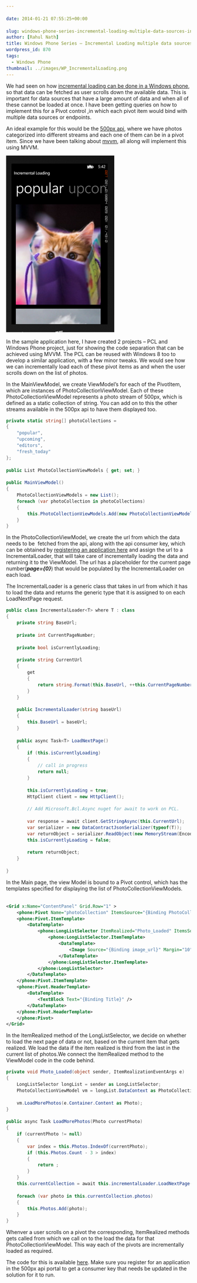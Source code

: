 ```yaml
---
  
date: 2014-01-21 07:55:25+00:00

slug: windows-phone-series-incremental-loading-multiple-data-sources-inside-a-pivot
author: [Rahul Nath]
title: Windows Phone Series – Incremental Loading multiple data sources inside a Pivot
wordpress_id: 870
tags:
  - Windows Phone
thumbnail: ../images/WP_IncrementalLoading.png
---
```


We had seen on how [incremental loading can be done in a Windows phone](http://rahulpnath.com/blog/windows-phone-series-incremental-loading/), so that data can be fetched as user scrolls down the available data. This is important for data sources that have a large amount of data and when all of these cannot be loaded at once. I have been getting queries on how to implement this for a Pivot control ,in which each pivot item would bind with multiple data sources or endpoints.

An ideal example for this would be the [500px api](http://developers.500px.com/), where we have photos categorized into different streams and each one of them can be in a pivot item. Since we have been talking about [mvvm](http://rahulpnath.com/blog/tag/mvvm/), all along will implement this using MVVM.

![image](../images/WP_IncrementalLoading.png)

In the sample application here, I have created 2 projects – PCL and Windows Phone project, just for showing the code separation that can be achieved using MVVM. The PCL can be reused with Windows 8 too to develop a similar application, with a few minor tweaks. We would see how we can incrementally load each of these pivot items as and when the user scrolls down on the list of photos.

In the MainViewModel, we create ViewModel’s for each of the PivotItem, which are instances of PhotoCollectionViewModel. Each of these PhotoCollectionViewModel represents a photo stream of 500px, which is defined as a static collection of string. You can add on to this the other streams available in the 500px api to have them displayed too.

```csharp
private static string[] photoCollections =
{
    "popular",
    "upcoming",
    "editors",
    "fresh_today"
};

public List PhotoCollectionViewModels { get; set; }

public MainViewModel()
{
    PhotoCollectionViewModels = new List();
    foreach (var photoCollection in photoCollections)
    {
        this.PhotoCollectionViewModels.Add(new PhotoCollectionViewModel(photoCollection));
    }
}
```

In the PhotoCollectionViewModel, we create the url from which the data needs to be  fetched from the api, along with the api consumer key, which can be obtained by [registering an application here](http://500px.com/settings/applications) and assign the url to a IncrementalLoader, that will take care of incrementally loading the data and returning it to the ViewModel. The url has a placeholder for the current page number(**_page={0}_**) that would be populated by the IncrementalLoader on each load.

The IncrementalLoader is a generic class that takes in url from which it has to load the data and returns the generic type that it is assigned to on each LoadNextPage request.

```csharp
public class IncrementalLoader<T> where T : class
{
    private string BaseUrl;

    private int CurrentPageNumber;

    private bool isCurrentlyLoading;

    private string CurrentUrl
    {
        get
        {
            return string.Format(this.BaseUrl, ++this.CurrentPageNumber);
        }
    }

    public IncrementalLoader(string baseUrl)
    {
        this.BaseUrl = baseUrl;
    }

    public async Task<T> LoadNextPage()
    {
        if (this.isCurrentlyLoading)
        {
            // call in progress
            return null;
        }

        this.isCurrentlyLoading = true;
        HttpClient client = new HttpClient();

        // Add Microsoft.Bcl.Async nuget for await to work on PCL.

        var response = await client.GetStringAsync(this.CurrentUrl);
        var serializer = new DataContractJsonSerializer(typeof(T));
        var returnObject = serializer.ReadObject(new MemoryStream(Encoding.Unicode.GetBytes(response))) as T;
        this.isCurrentlyLoading = false;

        return returnObject;
    }

}
```

In the Main page, the view Model is bound to a Pivot control, which has the templates specified for displaying the list of PhotoCollectionViewModels.

```xml

<Grid x:Name="ContentPanel" Grid.Row="1" >
    <phone:Pivot Name="photoCollection" ItemsSource="{Binding PhotoCollectionViewModels}">
    <phone:Pivot.ItemTemplate>
        <DataTemplate>
            <phone:LongListSelector ItemRealized="Photo_Loaded" ItemsSource="{Binding Photos}" IsGroupingEnabled="False">
                <phone:LongListSelector.ItemTemplate>
                    <DataTemplate>
                        <Image Source="{Binding image_url}" Margin="10" Width="500" />
                    </DataTemplate>
                </phone:LongListSelector.ItemTemplate>
            </phone:LongListSelector>
        </DataTemplate>
    </phone:Pivot.ItemTemplate>
    <phone:Pivot.HeaderTemplate>
        <DataTemplate>
            <TextBlock Text="{Binding Title}" />
        </DataTemplate>
    </phone:Pivot.HeaderTemplate>
    </phone:Pivot>
</Grid>

```

In the ItemRealized method of the LongListSelector, we decide on whether to load the next page of data or not, based on the current item that gets realized. We load the data if the item realized is third from the last in the current list of photos.We connect the ItemRealized method to the ViewModel code in the code behind.

```csharp
private void Photo_Loaded(object sender, ItemRealizationEventArgs e)
{
    LongListSelector longList = sender as LongListSelector;
    PhotoCollectionViewModel vm = longList.DataContext as PhotoCollectionViewModel;

    vm.LoadMorePhotos(e.Container.Content as Photo);
}

public async Task LoadMorePhotos(Photo currentPhoto)
{
    if (currentPhoto != null)
    {
        var index = this.Photos.IndexOf(currentPhoto);
        if (this.Photos.Count - 3 > index)
        {
            return ;
        }
    }
    this.currentCollection = await this.incrementalLoader.LoadNextPage();

    foreach (var photo in this.currentCollection.photos)
    {
        this.Photos.Add(photo);
    }
}
```

Whenver a user scrolls on a pivot the corresponding, ItemRealized methods gets called from which we call on to the load the data for that PhotoCollectionViewModel. This way each of the pivots are incrementally loaded as required.

The code for this is available [here](https://github.com/rahulpnath/Blog/tree/master/IncrementalLoading). Make sure you register for an application in the 500px api portal to get a consumer key that needs be updated in the solution for it to run.
